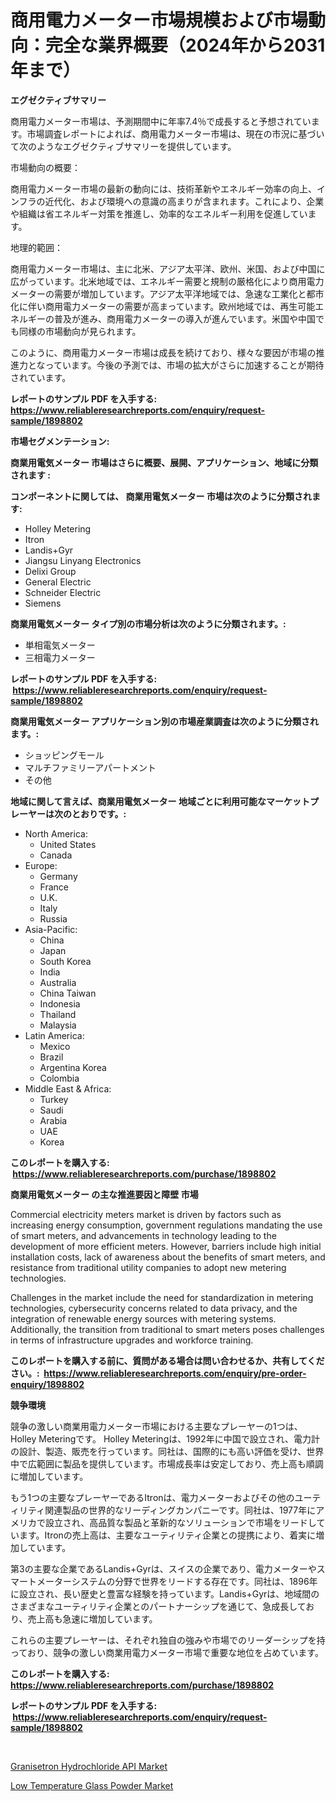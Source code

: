 <p><h1>商用電力メーター市場規模および市場動向：完全な業界概要（2024年から2031年まで）</h1></p><p><strong>エグゼクティブサマリー</strong></p>
<p><p>商用電力メーター市場は、予測期間中に年率7.4％で成長すると予想されています。市場調査レポートによれば、商用電力メーター市場は、現在の市況に基づいて次のようなエグゼクティブサマリーを提供しています。</p><p>市場動向の概要：</p><p>商用電力メーター市場の最新の動向には、技術革新やエネルギー効率の向上、インフラの近代化、および環境への意識の高まりが含まれます。これにより、企業や組織は省エネルギー対策を推進し、効率的なエネルギー利用を促進しています。</p><p>地理的範囲：</p><p>商用電力メーター市場は、主に北米、アジア太平洋、欧州、米国、および中国に広がっています。北米地域では、エネルギー需要と規制の厳格化により商用電力メーターの需要が増加しています。アジア太平洋地域では、急速な工業化と都市化に伴い商用電力メーターの需要が高まっています。欧州地域では、再生可能エネルギーの普及が進み、商用電力メーターの導入が進んでいます。米国や中国でも同様の市場動向が見られます。</p><p>このように、商用電力メーター市場は成長を続けており、様々な要因が市場の推進力となっています。今後の予測では、市場の拡大がさらに加速することが期待されています。</p></p>
<p><strong>レポートのサンプル PDF を入手する: <a href="https://www.reliableresearchreports.com/enquiry/request-sample/1898802">https://www.reliableresearchreports.com/enquiry/request-sample/1898802</a></strong></p>
<p><strong>市場セグメンテーション:</strong></p>
<p><strong> 商業用電気メーター 市場はさらに概要、展開、アプリケーション、地域に分類されます :</strong></p>
<p><strong>コンポーネントに関しては、 商業用電気メーター 市場は次のように分類されます: &nbsp;</strong></p>
<p><ul><li>Holley Metering</li><li>Itron</li><li>Landis+Gyr</li><li>Jiangsu Linyang Electronics</li><li>Delixi Group</li><li>General Electric</li><li>Schneider Electric</li><li>Siemens</li></ul></p>
<p><strong> 商業用電気メーター タイプ別の市場分析は次のように分類されます。:</strong></p>
<p><ul><li>単相電気メーター</li><li>三相電力メーター</li></ul></p>
<p><strong>レポートのサンプル PDF を入手する: &nbsp;<a href="https://www.reliableresearchreports.com/enquiry/request-sample/1898802">https://www.reliableresearchreports.com/enquiry/request-sample/1898802</a></strong></p>
<p><strong> 商業用電気メーター アプリケーション別の市場産業調査は次のように分類されます。:</strong></p>
<p><ul><li>ショッピングモール</li><li>マルチファミリーアパートメント</li><li>その他</li></ul></p>
<p><strong>地域に関して言えば、商業用電気メーター 地域ごとに利用可能なマーケットプレーヤーは次のとおりです。:</strong></p>
<p><ul>
    <li>
        North America:
        <ul>
            <li>United States</li>
            <li>Canada</li>
        </ul>
    </li>
    <li>
        Europe:
        <ul>
            <li>Germany</li>
            <li>France</li>
            <li>U.K.</li>
            <li>Italy</li>
            <li>Russia</li>
        </ul>
    </li>
    <li>
        Asia-Pacific:
        <ul>
            <li>China</li>
            <li>Japan</li>
            <li>South Korea</li>
            <li>India</li>
            <li>Australia</li>
            <li>China Taiwan</li>
            <li>Indonesia</li>
            <li>Thailand</li>
            <li>Malaysia</li>
        </ul>
    </li>
    <li>
        Latin America:
        <ul>
            <li>Mexico</li>
            <li>Brazil</li>
            <li>Argentina Korea</li>
            <li>Colombia</li>
        </ul>
    </li>
    <li>
        Middle East & Africa:
        <ul>
            <li>Turkey</li>
            <li>Saudi</li>
            <li>Arabia</li>
            <li>UAE</li>
            <li>Korea</li>
        </ul>
    </li>
    </ul></p>
<p><strong>このレポートを購入する: &nbsp;<a href="https://www.reliableresearchreports.com/purchase/1898802">https://www.reliableresearchreports.com/purchase/1898802</a></strong></p>
<p><strong>商業用電気メーター の主な推進要因と障壁 市場</strong></p>
<p><p>Commercial electricity meters market is driven by factors such as increasing energy consumption, government regulations mandating the use of smart meters, and advancements in technology leading to the development of more efficient meters. However, barriers include high initial installation costs, lack of awareness about the benefits of smart meters, and resistance from traditional utility companies to adopt new metering technologies.</p><p>Challenges in the market include the need for standardization in metering technologies, cybersecurity concerns related to data privacy, and the integration of renewable energy sources with metering systems. Additionally, the transition from traditional to smart meters poses challenges in terms of infrastructure upgrades and workforce training.</p></p>
<p><strong>このレポートを購入する前に、質問がある場合は問い合わせるか、共有してください。:&nbsp; <a href="https://www.reliableresearchreports.com/enquiry/pre-order-enquiry/1898802">https://www.reliableresearchreports.com/enquiry/pre-order-enquiry/1898802</a></strong></p>
<p><strong>競争環境</strong></p>
<p><p>競争の激しい商業用電力メーター市場における主要なプレーヤーの1つは、Holley Meteringです。 Holley Meteringは、1992年に中国で設立され、電力計の設計、製造、販売を行っています。同社は、国際的にも高い評価を受け、世界中で広範囲に製品を提供しています。市場成長率は安定しており、売上高も順調に増加しています。</p><p>もう1つの主要なプレーヤーであるItronは、電力メーターおよびその他のユーティリティ関連製品の世界的なリーディングカンパニーです。同社は、1977年にアメリカで設立され、高品質な製品と革新的なソリューションで市場をリードしています。Itronの売上高は、主要なユーティリティ企業との提携により、着実に増加しています。</p><p>第3の主要な企業であるLandis+Gyrは、スイスの企業であり、電力メーターやスマートメーターシステムの分野で世界をリードする存在です。同社は、1896年に設立され、長い歴史と豊富な経験を持っています。Landis+Gyrは、地域間のさまざまなユーティリティ企業とのパートナーシップを通じて、急成長しており、売上高も急速に増加しています。</p><p>これらの主要プレーヤーは、それぞれ独自の強みや市場でのリーダーシップを持っており、競争の激しい商業用電力メーター市場で重要な地位を占めています。</p></p>
<p><strong>このレポートを購入する: &nbsp; <a href="https://www.reliableresearchreports.com/purchase/1898802">https://www.reliableresearchreports.com/purchase/1898802</a></strong></p>
<p><strong>レポートのサンプル PDF を入手する: &nbsp;<a href="https://www.reliableresearchreports.com/enquiry/request-sample/1898802">https://www.reliableresearchreports.com/enquiry/request-sample/1898802</a></strong><strong></strong></p>
<p>&nbsp;</p>
<p><p><a href="https://github.com/Whitneyboyettebo9kiw7yr13/Market-Research-Report-List-1/blob/main/granisetron-hydrochloride-api-market.md">Granisetron Hydrochloride API Market</a></p><p><a href="https://github.com/sonuprakash1/Market-Research-Report-List-1/blob/main/low-temperature-glass-powder-market.md">Low Temperature Glass Powder Market</a></p></p>